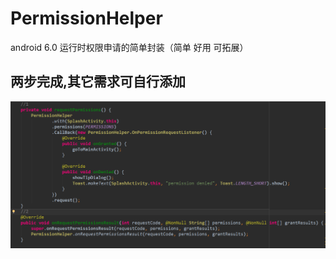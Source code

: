 # PermissionHelper
android 6.0 运行时权限申请的简单封装（简单 好用 可拓展）
## 两步完成,其它需求可自行添加

![](images/permission_code.png)
